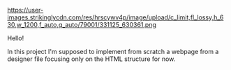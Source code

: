 https://user-images.strikinglycdn.com/res/hrscywv4p/image/upload/c_limit,fl_lossy,h_630,w_1200,f_auto,q_auto/79001/331125_630361.png

Hello!

In this project I'm supposed to implement from scratch a webpage from a designer file focusing only on the HTML structure for now.

